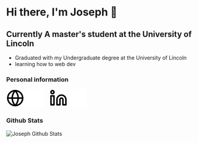 # Hi there, I'm Joseph 👋



## Currently A master's student at the University of Lincoln 
- Graduated with my Undergraduate degree at the University of Lincoln
- learning how to web dev 


### Personal information
[![website](./img/globe-light.svg)](www.joesmith.xyz#gh-light-mode-only)
[![website](./img/globe-dark.svg)](www.joesmith.xyz#gh-dark-mode-only)
&nbsp;&nbsp;
[![website](./img/linkedin-light.svg)](https://www.linkedin.com/in/joseph-smith-5bab7a1b7/#gh-light-mode-only)
[![website](./img/linkedin-dark.svg)](https://www.linkedin.com/in/joseph-smith-5bab7a1b7/#gh-dark-mode-only)
&nbsp;&nbsp;

### Github Stats
<img align="centre" alt="Joseph Github Stats" src="https://github-readme-stats.vercel.app/api?username=TheAverageJoe01&show_icons=true&theme=darcula" />
